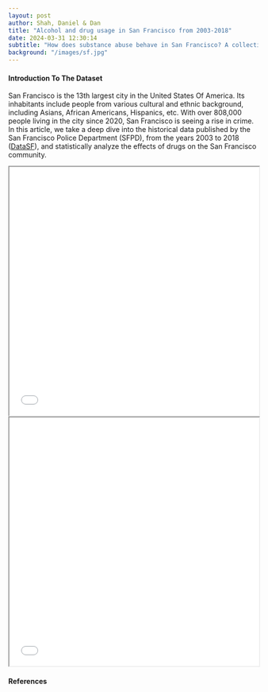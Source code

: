```yaml
---
layout: post
author: Shah, Daniel & Dan
title: "Alcohol and drug usage in San Francisco from 2003-2018"
date: 2024-03-31 12:30:14
subtitle: "How does substance abuse behave in San Francisco? A collection of insights and visualizations on the city's alcohol and drug usage. "
background: "/images/sf.jpg"
---
```


#### Introduction To The Dataset

San Francisco is the 13th largest city in the United States Of America. Its inhabitants include people from various cultural and ethnic background, including Asians, African Americans, Hispanics, etc. With over 808,000 people living in the city since 2020, San Francisco is seeing a rise in crime. In this article, we take a deep dive into the historical data published by the San Francisco Police Department (SFPD), from the years 2003 to 2018 ([DataSF](https://data.sfgov.org/Public-Safety/Police-Department-Incident-Reports-Historical-2003/tmnf-yvry/about_data)), and statistically analyze the effects of drugs on the San Francisco community.



<iframe src="{{ site.baseurl }}/data_htmls/choropleth_map.html" height="500" width="100%"></iframe>

<iframe src="{{ site.baseurl }}/data_htmls/airbnbs_marker.html" height="500" width="100%"></iframe>


#### References

[^survey]: Chang, J. S. (2017). Health in the Tenderloin: A resident-guided study of substance use, treatment, and housing. Social Science & Medicine, 176, 166-174.
[^Crisis]: de Goeij, M. C. M., Suhrcke, M., Toffolutti, V., van de Mheen, D., Schoenmakers, T. M., & Kunst, A. E. (2015). How economic crises affect alcohol consumption and alcohol-related health problems: A realist systematic review. Social Science & Medicine, 131, 131-146. Retrieved from [https://doi.org/10.1016/j.socscimed.2015.02.025](https://doi.org/10.1016/j.socscimed.2015.02.025)
[^Winter]: "Why Do Drug Overdoses Increase in Winter?" _The Right Step Rehab Hill Country_. Retrieved from [https://www.rightsteprehabhillcountry.com/addiction-blog/why-do-drug-overdoses-increase-in-winter/](https://www.rightsteprehabhillcountry.com/addiction-blog/why-do-drug-overdoses-increase-in-winter/)
[^UNODC]: United Nations Office on Drugs and Crime. (2007). Strategy for the period 2008-2011 for the United Nations Office on Drugs and Crime. E/CN.7/2007/14–E/CN.15/2007/5. UNODC.
